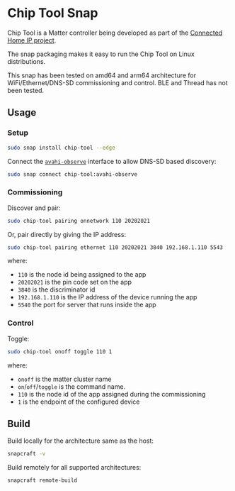 # Chip Tool Snap

Chip Tool is a Matter controller being developed as part of the [Connected Home IP project](https://github.com/project-chip/connectedhomeip.git).

The snap packaging makes it easy to run the Chip Tool on Linux distributions.

This snap has been tested on amd64 and arm64 architecture for WiFi/Ethernet/DNS-SD commissioning and control. BLE and Thread has not been tested.

## Usage

### Setup

```bash
sudo snap install chip-tool --edge
```

Connect the [`avahi-observe`](https://snapcraft.io/docs/avahi-observe-interface) interface to allow DNS-SD based discovery:
```bash
sudo snap connect chip-tool:avahi-observe
```

### Commissioning
Discover and pair:
```bash
sudo chip-tool pairing onnetwork 110 20202021
```

Or, pair directly by giving the IP address:
```bash
sudo chip-tool pairing ethernet 110 20202021 3840 192.168.1.110 5543
```

where:

-   `110` is the node id being assigned to the app
-   `20202021` is the pin code set on the app
-   `3840` is the discriminator id
-   `192.168.1.110` is the IP address of the device running the app
-   `5540` the port for server that runs inside the app


### Control
Toggle:
```bash
sudo chip-tool onoff toggle 110 1
```

where:

-   `onoff` is the matter cluster name
-   `on`/`off`/`toggle` is the command name.
-   `110` is the node id of the app assigned during the commissioning
-   `1` is the endpoint of the configured device


## Build

Build locally for the architecture same as the host:
```bash
snapcraft -v
```

Build remotely for all supported architectures:
```
snapcraft remote-build
```
